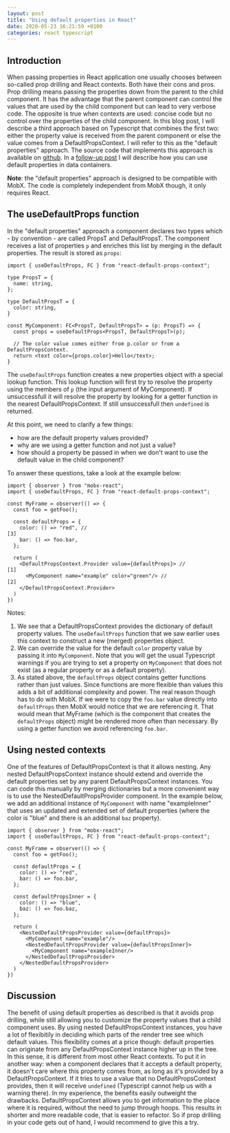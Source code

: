 ```yaml
---
layout: post
title: "Using default properties in React"
date: 2020-05-23 16:21:59 +0100
categories: react typescript
---
```


## Introduction

When passing properties in React application one usually chooses between so-called prop drilling and React contexts. Both have their cons and pros. Prop drilling means passing the properties down from the parent to the child component. It has the advantage that the parent component can control the values that are used by the child component but can lead to very verbose code. The opposite is true when contexts are used: concise code but no control over the properties of the child component. In this blog post, I will describe a third approach based on Typescript that combines the first two: either the property value is received from the parent component or else the value comes from a DefaultPropsContext. I will refer to this as the "default properties" approach. The source code that implements this approach is available on
[github](https://github.com/mnieber/react-default-props-context). In a
[follow-up post](https://mnieber.github.io/react/2020/05/26/inserting-facets-into-react-components.html) I will describe how you can use default properties in data containers.

**Note**: the "default properties" approach is designed to be compatible with MobX. The code is completely independent from MobX though, it only requires React.

## The useDefaultProps function

In the "default properties" approach a component declares two types which - by convention - are called PropsT and DefaultPropsT. The component receives a list of properties `p` and enriches this list by merging in the default properties. The result is stored as `props`:

```
import { useDefaultProps, FC } from "react-default-props-context";

type PropsT = {
  name: string,
};

type DefaultPropsT = {
  color: string,
}

const MyComponent: FC<PropsT, DefaultPropsT> = (p: PropsT) => {
  const props = useDefaultProps<PropsT, DefaultPropsT>(p);

  // The color value comes either from p.color or from a DefaultPropsContext.
  return <text color={props.color}>Hello</text>;
}
```

The `useDefaultProps` function creates a new properties object with a special lookup function. This lookup function will first try to resolve
the property using the members of `p` (the input argument of MyComponent). If unsuccessfull it will resolve the property by looking for a
getter function in the nearest DefaultPropsContext. If still unsuccessfull then `undefined` is returned.

At this point, we need to clarify a few things:

- how are the default property values provided?
- why are we using a getter function and not just a value?
- how should a property be passed in when we don't want to use the default value in the child component?

To answer these questions, take a look at the example below:

```
import { observer } from "mobx-react";
import { useDefaultProps, FC } from "react-default-props-context";

const MyFrame = observer(() => {
  const foo = getFoo();

  const defaultProps = {
    color: () => "red", //                                            [3]
    bar: () => foo.bar,
  };

  return (
    <DefaultPropsContext.Provider value={defaultProps}> //            [1]
      <MyComponent name="example" color="green"/> //                  [2]
    </DefaultPropsContext.Provider>
  )
})
```

Notes:

1. We see that a DefaultPropsContext provides the dictionary of default property values. The
   `useDefaultProps` function that we saw earlier uses this context to construct a new (merged) properties object.
2. We can override the value for the default `color` property value by passing it into `MyComponent`.
   Note that you will get the usual Typescript warnings if you are trying to set a property on `MyComponent`
   that does not exist (as a regular property or as a default property).
3. As stated above, the `defaultProps` object contains getter functions rather than just values. Since functions are more flexible than
   values this adds a bit of additional complexity and power. The real reason though has to do with MobX. If we were to copy the `foo.bar`
   value directly into `defaultProps` then MobX would notice that we are referencing it. That would mean that MyFrame (which is the component
   that creates the `defaultProps` object) might be rendered more often than necessary. By using a getter function we avoid referencing
   `foo.bar`.

## Using nested contexts

One of the features of DefaultPropsContext is that it allows nesting. Any nested DefaultPropsContext instance should extend and override the default properties set by any parent DefaultPropsContext instances. You can code this manually by merging dictionaries but a more convenient
way is to use the NestedDefaultPropsProvider component. In the example below, we add an additional instance of `MyComponent` with name "exampleInner" that uses an updated and extended set of default properties (where the color is "blue" and there is an additional `baz` property).

```
import { observer } from "mobx-react";
import { useDefaultProps, FC } from "react-default-props-context";

const MyFrame = observer(() => {
  const foo = getFoo();

  const defaultProps = {
    color: () => "red",
    bar: () => foo.bar,
  };

  const defaultPropsInner = {
    color: () => "blue",
    baz: () => foo.baz,
  };

  return (
    <NestedDefaultPropsProvider value={defaultProps}>
      <MyComponent name="example"/>
      <NestedDefaultPropsProvider value={defaultPropsInner}>
        <MyComponent name="exampleInner/>
      </NestedDefaultPropsProvider>
    </NestedDefaultPropsProvider>
  )
})
```

## Discussion

The benefit of using default properties as described is that it avoids prop drilling, while still allowing you to customize the property
values that a child component uses. By using nested DefaultPropsContext instances, you have a lot of flexibitily in deciding which parts
of the render tree see which default values.
This flexibility comes at a price though: default properties can originate from any DefaultPropsContext instance higher up in the tree.
In this sense, it is different from most other React contexts. To put it in another way: when a component declares that it accepts a
default property, it doesn't care where this property comes from, as long as it's provided by a DefaultPropsContext. If it tries to use a
value that no DefaultPropsContext provides, then it will receive `undefined` (Typescript cannot help us with a warning there).
In my experience, the benefits easily outweight the drawbacks. DefaultPropsContext allows you to get information to the place where it is
required, without the need to jump through hoops. This results in shorter and more readable code, that is easier to refactor. So if prop
drilling in your code gets out of hand, I would recommend to give this a try.
